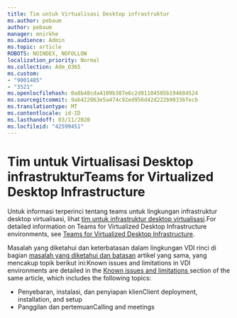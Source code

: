 ```yaml
---
title: Tim untuk Virtualisasi Desktop infrastruktur
ms.author: pebaum
author: pebaum
manager: mnirkhe
ms.audience: Admin
ms.topic: article
ROBOTS: NOINDEX, NOFOLLOW
localization_priority: Normal
ms.collection: Adm_O365
ms.custom:
- "9001485"
- "3521"
ms.openlocfilehash: 0a8b48cda4109b387e6c2d81104585b194684524
ms.sourcegitcommit: 9ab422063e5a474c92ed956d42d222b90336fecb
ms.translationtype: MT
ms.contentlocale: id-ID
ms.lasthandoff: 03/11/2020
ms.locfileid: "42599451"
---
```

# <a name="teams-for-virtualized-desktop-infrastructure"></a><span data-ttu-id="bd446-102">Tim untuk Virtualisasi Desktop infrastruktur</span><span class="sxs-lookup"><span data-stu-id="bd446-102">Teams for Virtualized Desktop Infrastructure</span></span>

<span data-ttu-id="bd446-103">Untuk informasi terperinci tentang teams untuk lingkungan infrastruktur desktop virtualisasi, lihat [tim untuk infrastruktur desktop virtualisasi](https://docs.microsoft.com/microsoftteams/teams-for-vdi).</span><span class="sxs-lookup"><span data-stu-id="bd446-103">For detailed information on Teams for Virtualized Desktop Infrastructure environments, see [Teams for Virtualized Desktop Infrastructure](https://docs.microsoft.com/microsoftteams/teams-for-vdi).</span></span>

<span data-ttu-id="bd446-104">Masalah yang diketahui dan keterbatasan dalam lingkungan VDI rinci di bagian [masalah yang diketahui dan batasan](https://docs.microsoft.com/microsoftteams/teams-for-vdi#known-issues-and-limitations) artikel yang sama, yang mencakup topik berikut ini:</span><span class="sxs-lookup"><span data-stu-id="bd446-104">Known issues and limitations in VDI environments are detailed in the [Known issues and limitations ](https://docs.microsoft.com/microsoftteams/teams-for-vdi#known-issues-and-limitations) section of the same article, which includes the following topics:</span></span>
 - <span data-ttu-id="bd446-105">Penyebaran, instalasi, dan penyiapan klien</span><span class="sxs-lookup"><span data-stu-id="bd446-105">Client deployment, installation, and setup</span></span>
 - <span data-ttu-id="bd446-106">Panggilan dan pertemuan</span><span class="sxs-lookup"><span data-stu-id="bd446-106">Calling and meetings</span></span>